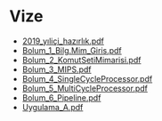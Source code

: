# Vize

<!--Index-->

- [2019_yıliçi_hazırlık.pdf](https://github.com//yedhrab/IstanbulUniversity-CE/raw/master/3.%20S%C4%B1n%C4%B1f%202.%20D%C3%B6nem%20Notlar%C4%B1/Bilgisayar%20Mimarisi/Ders%20%C4%B0%C3%A7eri%C4%9Fi/Vize/2019_y%C4%B1li%C3%A7i_haz%C4%B1rl%C4%B1k.pdf)
- [Bolum_1_Bilg.Mim_Giris.pdf](https://github.com//yedhrab/IstanbulUniversity-CE/raw/master/3.%20S%C4%B1n%C4%B1f%202.%20D%C3%B6nem%20Notlar%C4%B1/Bilgisayar%20Mimarisi/Ders%20%C4%B0%C3%A7eri%C4%9Fi/Vize/Bolum_1_Bilg.Mim_Giris.pdf)
- [Bolum_2_KomutSetiMimarisi.pdf](https://github.com//yedhrab/IstanbulUniversity-CE/raw/master/3.%20S%C4%B1n%C4%B1f%202.%20D%C3%B6nem%20Notlar%C4%B1/Bilgisayar%20Mimarisi/Ders%20%C4%B0%C3%A7eri%C4%9Fi/Vize/Bolum_2_KomutSetiMimarisi.pdf)
- [Bolum_3_MIPS.pdf](https://github.com//yedhrab/IstanbulUniversity-CE/raw/master/3.%20S%C4%B1n%C4%B1f%202.%20D%C3%B6nem%20Notlar%C4%B1/Bilgisayar%20Mimarisi/Ders%20%C4%B0%C3%A7eri%C4%9Fi/Vize/Bolum_3_MIPS.pdf)
- [Bolum_4_SingleCycleProcessor.pdf](https://github.com//yedhrab/IstanbulUniversity-CE/raw/master/3.%20S%C4%B1n%C4%B1f%202.%20D%C3%B6nem%20Notlar%C4%B1/Bilgisayar%20Mimarisi/Ders%20%C4%B0%C3%A7eri%C4%9Fi/Vize/Bolum_4_SingleCycleProcessor.pdf)
- [Bolum_5_MultiCycleProcessor.pdf](https://github.com//yedhrab/IstanbulUniversity-CE/raw/master/3.%20S%C4%B1n%C4%B1f%202.%20D%C3%B6nem%20Notlar%C4%B1/Bilgisayar%20Mimarisi/Ders%20%C4%B0%C3%A7eri%C4%9Fi/Vize/Bolum_5_MultiCycleProcessor.pdf)
- [Bolum_6_Pipeline.pdf](https://github.com//yedhrab/IstanbulUniversity-CE/raw/master/3.%20S%C4%B1n%C4%B1f%202.%20D%C3%B6nem%20Notlar%C4%B1/Bilgisayar%20Mimarisi/Ders%20%C4%B0%C3%A7eri%C4%9Fi/Vize/Bolum_6_Pipeline.pdf)
- [Uygulama_A.pdf](https://github.com//yedhrab/IstanbulUniversity-CE/raw/master/3.%20S%C4%B1n%C4%B1f%202.%20D%C3%B6nem%20Notlar%C4%B1/Bilgisayar%20Mimarisi/Ders%20%C4%B0%C3%A7eri%C4%9Fi/Vize/Uygulama_A.pdf)

<!--Index-->
